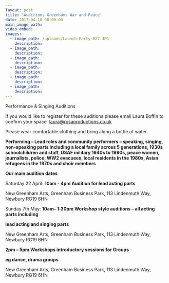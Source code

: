 ```yaml
---
layout: post
title: 'Auditions Greenham: War and Peace'
date: 2017-04-10 00:00:00
main_image_path:
video_embed:
images:
  - image_path: /uploads/Launch-Party-027.JPG
    description:
  - image_path:
    description:
  - image_path:
    description:
  - image_path:
    description:
  - image_path:
    description:
  - image_path:
    description:
---
```



Performance & Singing Auditions

If you would like to register for these auditions please email Laura Boffin to confirm your space  [&#108;&#097;&#117;&#114;&#097;&#064;&#114;&#111;&#115;&#097;&#112;&#114;&#111;&#100;&#117;&#099;&#116;&#105;&#111;&#110;&#115;&#046;&#099;&#111;&#046;&#117;&#107;](&#109;&#097;&#105;&#108;&#116;&#111;:&#108;&#097;&#117;&#114;&#097;&#064;&#114;&#111;&#115;&#097;&#112;&#114;&#111;&#100;&#117;&#099;&#116;&#105;&#111;&#110;&#115;&#046;&#099;&#111;&#046;&#117;&#107;)

Please wear comfortable clothing and bring along a bottle of water.

**Performing – Lead roles and community performers – speaking, singing, non-speaking parts including a local family across 5 generations, 1930s schoolchildren and staff, USAF military 1940s to 1990s, peace women, journalists, police, WW2 evacuees, local residents in the 1980s, Asian refugees in the 1970s and choir members**

**Our main audition dates**

Saturday 22 April: **10am - 4pm Audition for lead acting parts**

New Greenham Arts, Greenham Business Park, 113 Lindenmuth Way, Newbury RG19 6HN

Sunday 7th May: **10am– 1:30pm Workshop style auditions – all acting parts including**

**lead acting and singing parts**

New Greenham Arts, Greenham Business Park, 113 Lindenmuth Way, Newbury RG19 6HN

**2pm – 5pm Workshops introductory sessions for Groups**

**eg dance, drama groups**

New Greenham Arts, Greenham Business Park, 113 Lindenmuth Way, Newbury RG19 6HN